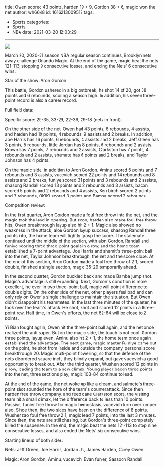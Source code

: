 title: Owen scored 43 points, harden 19 + 9, Gordon 38 + 6, magic won the net
author: wh6648
id: 1616213009517
tags: 
- Sports
categories: 
- Sports
- NBA
date: 2021-03-20 12:03:29
---
![](https://p9.itc.cn/images01/20210320/9d3f27af3ecd45a2891b7903558335d7.jpeg)


March 20, 2020-21 season NBA regular season continues, Brooklyn nets away challenge Orlando Magic. At the end of the game, magic beat the nets 121-113, stopping 9 consecutive losses, and ending the Nets' 6 consecutive wins.

Star of the show: Aron Gordon

This battle, Gordon ushered in a big outbreak, he shot 14 of 20, got 38 points and 6 rebounds, scoring a season high. In addition, his seven three-point record is also a career record.

Full field data:

Specific score: 29-35, 33-29, 22-39, 29-18 (nets in front).

On the other side of the net, Owen had 43 points, 6 rebounds, 4 assists, and harden had 19 points, 4 rebounds, 9 assists and 2 breaks. In addition, Joe Harris has 16 points, 6 rebounds, 4 assists and 2 breaks, Jeff Green has 3 points, 5 rebounds, little Jordan has 8 points, 6 rebounds and 2 assists, Brown has 7 points, 7 rebounds and 2 assists, Clarkston has 7 points, 4 rebounds and 2 assists, shamate has 6 points and 2 breaks, and Taylor Johnson has 4 points.

On the magic side, in addition to Aron Gordon, Aminu scored 5 points and 7 rebounds and 3 assists, vucevich scored 22 points and 14 rebounds and 8 assists and 2 breaks, funiye scored 31 points and 3 rebounds and 2 assists, shasong Randall scored 13 points and 2 rebounds and 3 assists, bacon scored 5 points and 2 rebounds and 4 assists, Ken birch scored 2 points and 7 rebounds, OKiKi scored 3 points and Bamba scored 2 rebounds.

Competition review:

In the first quarter, Aron Gordon made a foul free throw into the net, and the magic took the lead in opening. But soon, harden also made foul free throw hits, Owen breakthrough layup also hit 2 + 1. Magic also showed no weakness in the attack, alon Gordon layup success, shasong Randall three points into, the home team will tightly grasp the score. The stalemate continued until the middle of the section, with alon Gordon, Randall and funiye scoring three three-point goals in a row, and the home team established a 7-point advantage. Joe Harris and shamit's three-point ball into the net, Taylor Johnson breakthrough, the net and the score close. At the end of this section, Aron Gordon made a foul free throw of 2 1, scored double, finished a single section, magic 35-29 temporarily ahead.

In the second quarter, Gordon buckled back and made Bamba jump shot. Magic's advantage is still expanding. Next, Gordon's condition is more excellent, he even in two three-point ball, magic will point difference to double digits. On the other side of the net, other players feel bad and can only rely on Owen's single challenge to maintain the situation. But Owen didn't disappoint his teammates. In the last three minutes of the quarter, he took over the team's attack. He shot, shot and scored 12 points in a three-point row. Half time, in Owen's efforts, the net 62-64 will be close to 2 points.

Yi Bian fought again, Owen hit the three-point ball again, and the net once realized the anti super. But on the magic side, the touch is not cool. Gordon three points, layup even, Aminu also hit 2 + 1, the home team once again established the advantage. The next game, magic master Fu niye came out on the point, he shot from inside and outside the company, personal score breakthrough 20. Magic multi-point flowering, so that the defense of the nets disordered square inch, they blindly expand, but gave vucevich a good opportunity to break out. After the third quarter, Wushen scored 12 points in a row, leading the team to a new climax. Young player bacon three points into the net, three sections play, magic 103-84 continue to lead.

At the end of the game, the net woke up like a dream, and salmete's three-point shot sounded the horn of the team's counterattack. Since then, harden free throw company, and feed cake Clarkston score, the visiting team hit a small climax, let the difference back to less than 10 points. Passive, funier free throw for magic hemostasis, vucevich turn over jumper also. Since then, the two sides have been on the difference of 8 points. Wushenzao foul free throw 2 1, magic lead 7 points, into the last 3 minutes. Since then, the nets are still chasing, but Gordon's three-point completely killed the suspense. In the end, the magic beat the nets 121-113 to stop nine consecutive losses, and also ended the Nets' six consecutive wins.

Starting lineup of both sides:

Nets: Jeff Green, Joe Harris, Jordan Jr., James Harden, Carey Owen

Magic: Aron Gordon, Aminu, vucevich, Evan funier, Sassoon Randall

